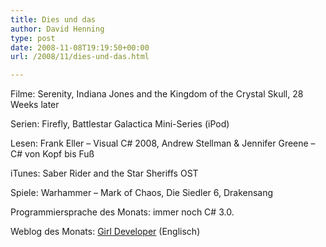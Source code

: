 ```yaml
---
title: Dies und das
author: David Henning
type: post
date: 2008-11-08T19:19:50+00:00
url: /2008/11/dies-und-das.html

---
```

Filme: Serenity, Indiana Jones and the Kingdom of the Crystal Skull, 28 Weeks later

Serien: Firefly, Battlestar Galactica Mini-Series (iPod)

Lesen: Frank Eller &#8211; Visual C# 2008, Andrew Stellman & Jennifer Greene &#8211; C# von Kopf bis Fuß

iTunes: Saber Rider and the Star Sheriffs OST

Spiele: Warhammer &#8211; Mark of Chaos, Die Siedler 6, Drakensang

Programmiersprache des Monats: immer noch C# 3.0.

Weblog des Monats: [Girl Developer][1] (Englisch)

 [1]: http://girldeveloper.com/